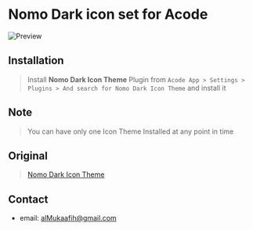 # Nomo Dark icon set for Acode

![Preview](https://github.com/be5invis/vscode-iconset/raw/master/preview.png)


## Installation

> Install **Nomo Dark Icon Theme** Plugin from `Acode App > Settings > Plugins > And search for Nomo Dark Icon Theme` and install it

## Note
> You can have only one Icon Theme Installed at any point in time

## Original
> [Nomo Dark Icon Theme](https://github.com/be5invis/vscode-iconset)

## Contact
- email: <alMukaafih@gmail.com>
